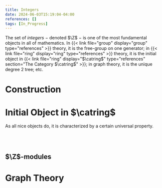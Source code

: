```yaml
---
title: Integers
date: 2024-06-03T15:19:04-04:00
references: []
tags: [In_Progress]
---
```


The set of *integers* $-$ denoted $\Z$ $-$ is one of the most fundamental objects in all of mathematics. In {{< link file="group" display="group" type="references" >}} theory, it is the free-group on one generator; in {{< link file="ring" display="ring" type="references" >}} theory, it is the initial object in {{< link file="ring" display="$\catring$" type="references" section="The Category $\catring$" >}}; in graph theory, it is the unique degree $2$ tree; etc.

# Construction

# Initial Object in $\catring$

As all nice objects do, it is characterized by a certain universal property.

<br><br>

## $\Z$-modules

# Graph Theory
